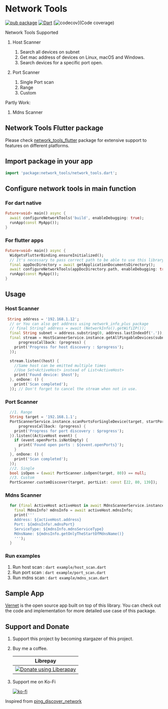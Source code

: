 # Network Tools

[![pub package](https://img.shields.io/pub/v/network_tools.svg)](https://pub.dev/packages/network_tools) [![Dart](https://github.com/osociety/network_tools/actions/workflows/dart.yml/badge.svg)](https://github.com/osociety/network_tools/actions/workflows/dart.yml) [![codecov](https://osociety.github.io/network_tools/)](Code coverage)

Network Tools Supported

1. Host Scanner
   1. Search all devices on subnet
   2. Get mac address of devices on Linux, macOS and Windows.
   3. Search devices for a specific port open.

2. Port Scanner
   1. Single Port scan
   2. Range
   3. Custom

Partly Work:

1. Mdns Scanner

## Network Tools Flutter package

Please check [network_tools_flutter](https://github.com/osociety/network_tools_flutter) package for extensive support to features on different platforms.

## Import package in your app 

```dart
import 'package:network_tools/network_tools.dart';

```

## Configure network tools in main function

### For dart native

```dart
Future<void> main() async {
  await configureNetworkTools('build', enableDebugging: true);
  runApp(const MyApp());
}
```

### For flutter apps

```dart
Future<void> main() async {
  WidgetsFlutterBinding.ensureInitialized();
  // It's necessary to pass correct path to be able to use this library.
  final appDocDirectory = await getApplicationDocumentsDirectory();
  await configureNetworkTools(appDocDirectory.path, enableDebugging: true);
  runApp(const MyApp());
}
```

## Usage

### Host Scanner

```dart
 String address = '192.168.1.12';
  // or You can also get address using network_info_plus package
  // final String? address = await (NetworkInfo().getWifiIP());
  final String subnet = address.substring(0, address.lastIndexOf('.'));
  final stream = HostScannerService.instance.getAllPingableDevices(subnet, firstHostId: 1, lastHostId: 50,
      progressCallback: (progress) {
    print('Progress for host discovery : $progress');
  });

  stream.listen((host) {
    //Same host can be emitted multiple times
    //Use Set<ActiveHost> instead of List<ActiveHost>
    print('Found device: $host');
  }, onDone: () {
    print('Scan completed');
  }); // Don't forget to cancel the stream when not in use.
```

### Port Scanner

```dart
  //1. Range
  String target = '192.168.1.1';
  PortScannerService.instance.scanPortsForSingleDevice(target, startPort: 1, endPort: 1024,
      progressCallback: (progress) {
    print('Progress for port discovery : $progress');
  }).listen((ActiveHost event) {
    if (event.openPorts.isNotEmpty) {
      print('Found open ports : ${event.openPorts}');
    }
  }, onDone: () {
    print('Scan completed');
  });
  //2. Single
  bool isOpen = (await PortScanner.isOpen(target, 80)) == null;
  //3. Custom
  PortScanner.customDiscover(target, portList: const [22, 80, 139]);
```

### Mdns Scanner

```dart
  for (final ActiveHost activeHost in await MdnsScannerService.instance.searchMdnsDevices()) {
    final MdnsInfo? mdnsInfo = await activeHost.mdnsInfo;
    print('''
    Address: ${activeHost.address}
    Port: ${mdnsInfo!.mdnsPort}
    ServiceType: ${mdnsInfo.mdnsServiceType}
    MdnsName: ${mdnsInfo.getOnlyTheStartOfMdnsName()}
    ''');
  }
```

### Run examples

1. Run host scan : `dart example/host_scan.dart`
2. Run port scan : `dart example/port_scan.dart`
3. Run mdns scan : `dart example/mdns_scan.dart`


## Sample App

[Vernet](https://github.com/git-elliot/vernet) is the open source app built on top of this library.
You can check out the code and implementation for more detailed use case of this package.

## Support and Donate

1. Support this project by becoming stargazer of this project.
2. Buy me a coffee.

    | Librepay | 
    |----------|
    |<noscript><a href="https://liberapay.com/OpenSociety/donate"><img alt="Donate using Liberapay" src="https://liberapay.com/assets/widgets/donate.svg"></a></noscript>|

3. Support me on Ko-Fi

   [![ko-fi](https://ko-fi.com/img/githubbutton_sm.svg)](https://ko-fi.com/fs0c13ty)

Inspired from [ping_discover_network](https://github.com/andrey-ushakov/ping_discover_network)
